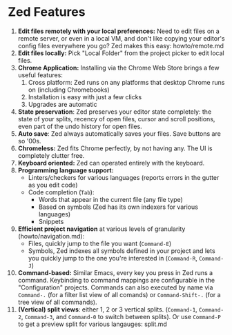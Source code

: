 Zed Features
============

1. **Edit files remotely with your local preferences:** Need to edit files on a
   remote server, or even in a local VM, and don't like copying your editor's
   config files everywhere you go? Zed makes this easy: howto/remote.md
2. **Edit files locally:** Pick "Local Folder" from the project picker to
   edit local files.
3. **Chrome Application:** Installing via the Chrome Web Store brings a few
   useful features:
     1. Cross platform: Zed runs on any platforms that desktop Chrome runs on
        (including Chromebooks)
     2. Installation is easy with just a few clicks
     3. Upgrades are automatic
4. **State preservation**: Zed preserves your editor state completely: the state
   of your splits, recency of open files, cursor and scroll positions, even part
   of the undo history for open files.
5. **Auto save**: Zed always automatically saves your files. Save buttons
   are so '00s.
5. **Chromeless:** Zed fits Chrome perfectly, by not having any. The UI is
   completely clutter free.
6. **Keyboard oriented:** Zed can operated entirely with the keyboard.
7. **Programming language support:**
     * Linters/checkers for various languages (reports errors in the gutter as you edit
       code)
     * Code completion (`Tab`):
         * Words that appear in the current file (any file type)
         * Based on symbols (Zed has its own indexers for various languages)
         * Snippets
8. **Efficient project navigation** at various levels of granularity (howto/navigation.md):
     * Files, quickly jump to the file you want (`Command-E`)
     * Symbols, Zed indexes all symbols defined in your project and lets you
       quickly jump to the one you're interested in (`Command-R`, `Command-J`)
9. **Command-based:** Similar Emacs, every key you press in Zed runs a command.
   Keybinding to command mappings are configurable in the "Configuration" projects.
   Commands can also executed by name via `Command-.` (for a filter list view
   of all comands) or `Command-Shift-.` (for a tree view of all commands).
10. **(Vertical) split views**: either 1, 2 or 3 vertical splits. (`Command-1`,
   `Command-2`, `Command-3`,  and `Command-0` to switch between splits). Or use
   `Command-P` to get a preview split for various langauges: split.md

